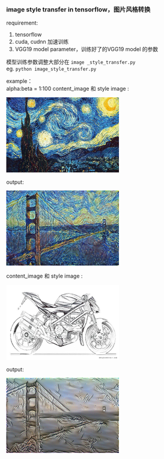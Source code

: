 
### image style transfer in tensorflow，图片风格转换

requirement:   

1. tensorflow  
2. cuda, cudnn 加速训练   
3. VGG19 model parameter，训练好了的VGG19 model 的参数  

模型训练参数调整大部分在 `image _style_transfer.py`    
eg. `python image_style_transfer.py`  

example：  
alpha:beta = 1:100
content_image 和 style image :       
<p><img src="images//resized_stylehh.jpg" height="200" width="300"></p>  
output:  	
<p><img src="images//mixed_image_5000.png" width=300 height=200></p>   
content_image 和 style image :       
<p><img src="images//resized_style3.jpg" height="200" width="300"></p>  
output:  	
<p><img src="images//2_1.png" width=300 height=200></p>  

